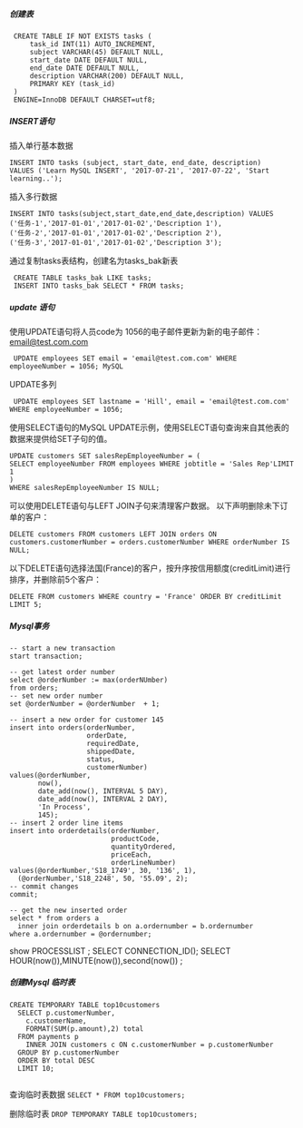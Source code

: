 ##### 创建表
```
 CREATE TABLE IF NOT EXISTS tasks ( 
     task_id INT(11) AUTO_INCREMENT,
     subject VARCHAR(45) DEFAULT NULL, 
     start_date DATE DEFAULT NULL,
     end_date DATE DEFAULT NULL, 
     description VARCHAR(200) DEFAULT NULL,
     PRIMARY KEY (task_id) 
 ) 
 ENGINE=InnoDB DEFAULT CHARSET=utf8;

```
##### INSERT语句
插入单行基本数据 
```
INSERT INTO tasks (subject, start_date, end_date, description)
VALUES ('Learn MySQL INSERT', '2017-07-21', '2017-07-22', 'Start learning..');
```
插入多行数据 
```
INSERT INTO tasks(subject,start_date,end_date,description) VALUES
('任务-1','2017-01-01','2017-01-02','Description 1'),
('任务-2','2017-01-01','2017-01-02','Description 2'),
('任务-3','2017-01-01','2017-01-02','Description 3'); 
```
通过复制tasks表结构，创建名为tasks_bak新表 
```
 CREATE TABLE tasks_bak LIKE tasks;
 INSERT INTO tasks_bak SELECT * FROM tasks;
```
##### update 语句
 使用UPDATE语句将人员code为
 1056的电子邮件更新为新的电子邮件：email@test.com.com 
``` 
 UPDATE employees SET email = 'email@test.com.com' WHERE employeeNumber = 1056; MySQL
```
UPDATE多列 
``` 
 UPDATE employees SET lastname = 'Hill', email = 'email@test.com.com' WHERE employeeNumber = 1056;
```
使用SELECT语句的MySQL
UPDATE示例，使用SELECT语句查询来自其他表的数据来提供给SET子句的值。 
```
UPDATE customers SET salesRepEmployeeNumber = ( 
SELECT employeeNumber FROM employees WHERE jobtitle = 'Sales Rep'LIMIT 1
) 
WHERE salesRepEmployeeNumber IS NULL;
```
可以使用DELETE语句与LEFT JOIN子句来清理客户数据。 以下声明删除未下订单的客户：

``` 
DELETE customers FROM customers LEFT JOIN orders ON
customers.customerNumber = orders.customerNumber WHERE orderNumber IS NULL;
```
以下DELETE语句选择法国(France)的客户，按升序按信用额度(creditLimit)进行排序，并删除前5个客户：
```
DELETE FROM customers WHERE country = 'France' ORDER BY creditLimit LIMIT 5;
```

##### Mysql事务

```
-- start a new transaction
start transaction;

-- get latest order number
select @orderNumber := max(orderNUmber)
from orders;
-- set new order number
set @orderNumber = @orderNumber  + 1;

-- insert a new order for customer 145
insert into orders(orderNumber,
                   orderDate,
                   requiredDate,
                   shippedDate,
                   status,
                   customerNumber)
values(@orderNumber,
       now(),
       date_add(now(), INTERVAL 5 DAY),
       date_add(now(), INTERVAL 2 DAY),
       'In Process',
       145);
-- insert 2 order line items
insert into orderdetails(orderNumber,
                         productCode,
                         quantityOrdered,
                         priceEach,
                         orderLineNumber)
values(@orderNumber,'S18_1749', 30, '136', 1),
  (@orderNumber,'S18_2248', 50, '55.09', 2);
-- commit changes
commit;

-- get the new inserted order
select * from orders a
  inner join orderdetails b on a.ordernumber = b.ordernumber
where a.ordernumber = @ordernumber;
```

show PROCESSLIST ;
SELECT CONNECTION_ID();
SELECT  HOUR(now()),MINUTE(now()),second(now()) ;

##### 创建Mysql 临时表
```
CREATE TEMPORARY TABLE top10customers
  SELECT p.customerNumber,
    c.customerName,
    FORMAT(SUM(p.amount),2) total
  FROM payments p
    INNER JOIN customers c ON c.customerNumber = p.customerNumber
  GROUP BY p.customerNumber
  ORDER BY total DESC
  LIMIT 10;
  
```
查询临时表数据 `SELECT * FROM top10customers;`

删除临时表 `DROP TEMPORARY TABLE top10customers;`










